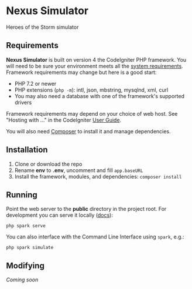 # Nexus Simulator

Heroes of the Storm simulator

## Requirements

**Nexus Simulator** is built on version 4 the CodeIgniter PHP framework. You will need to be
sure your environment meets all the
[system requirements](https://codeigniter4.github.io/CodeIgniter4/intro/requirements.html).
Framework requirements may change but here is a good start:

* PHP 7.2 or newer
* PHP extensions (`php -m`): intl, json, mbstring, mysqlnd, xml, curl
* You may also need a database with one of the framework's supported drivers

Framework requirements may depend on your choice of web host. See "Hosting with ..."
in the CodeIgniter [User Guide](https://codeigniter4.github.io/CodeIgniter4/installation/running.html).

You will also need [Composer](https://getcomposer.org/download/)
to install it and manage dependencies.

## Installation

1. Clone or download the repo
2. Rename **env** to **.env**, uncomment and fill `app.baseURL`
3. Install the framework, modules, and dependencies: `composer install`

## Running

Point the web server to the **public** directory in the project root. For development you
can serve it locally
([docs](https://codeigniter4.github.io/CodeIgniter4/installation/running.html)):

	php spark serve

You can also interface with the Command Line Interface using `spark`, e.g.:

	php spark simulate

## Modifying

*Coming soon*
